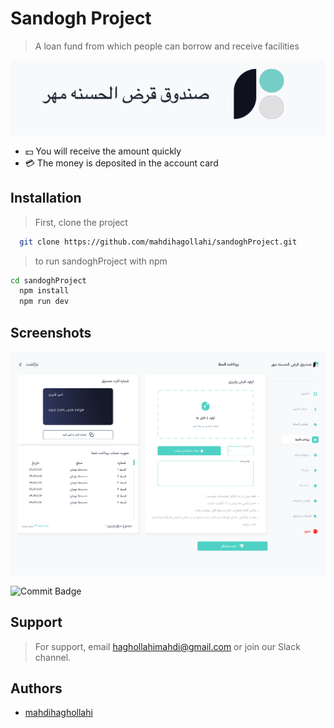 # Sandogh Project

> A loan fund from which people can borrow and receive facilities

<!-- ![Logo](src/app/assent/Img/userPanel/Logo.png) -->

![Logo](https://github.com/mahdihagollahi/sandoghProject/blob/developer/src/app/assent/Img/userPanel/Logo.png)


- 💵 You will receive the amount quickly
- 💳 The money is deposited in the account card
  <!-- - ⚖️ This project is legal -->
  <!-- - 🪪 -->
  <!-- - 🔑 -->
  <!-- - 🔒 -->

## Installation

> First, clone the project

```bash
  git clone https://github.com/mahdihagollahi/sandoghProject.git
```

> to run sandoghProject with npm

```bash
cd sandoghProject
  npm install
  npm run dev
```

## Screenshots

![App Screenshot](https://github.com/mahdihagollahi/sandoghProject/blob/developer/src/app/assent/Img/userPanel/User/payment%20receipt.svg)

![Commit Badge](https://github.com/mahdihagollahi/sandoghProject/blob/developer/src/app/assent/Img/adminPanel/Admin%20Dashboard.svg)

## Support

> For support, email haghollahimahdi@gmail.com or join our Slack channel.

## Authors

- [mahdihaghollahi](https://github.com/mahdihagollahi)
